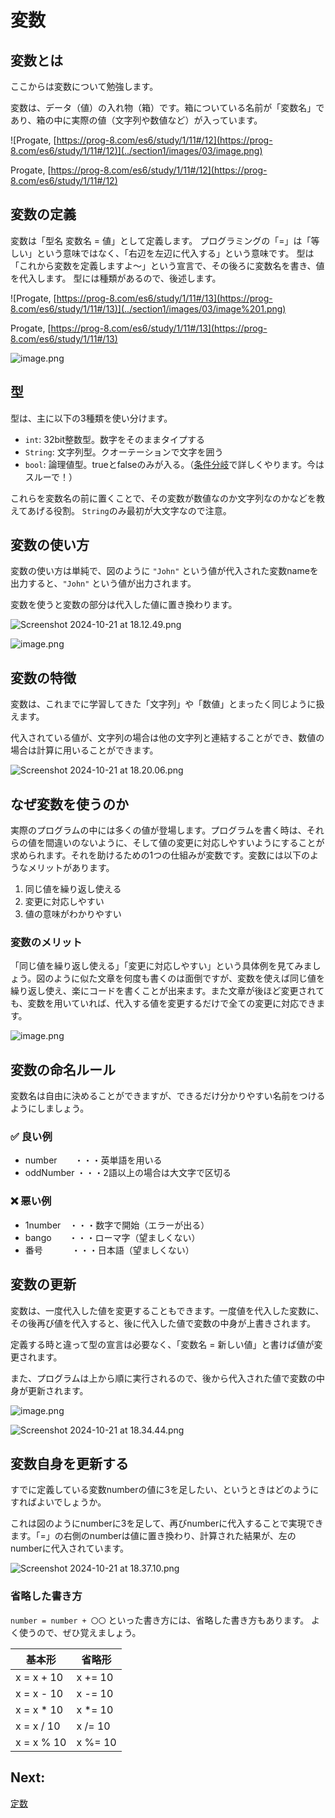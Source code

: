 # 変数

## 変数とは

ここからは変数について勉強します。

変数は、データ（値）の入れ物（箱）です。箱についている名前が「変数名」であり、箱の中に実際の値（文字列や数値など）が入っています。

![Progate, [https://prog-8.com/es6/study/1/11#/12](https://prog-8.com/es6/study/1/11#/12)](../section1/images/03/image.png)

Progate, [https://prog-8.com/es6/study/1/11#/12](https://prog-8.com/es6/study/1/11#/12)

## 変数の定義

変数は「型名 変数名 = 値」として定義します。
プログラミングの「=」は「等しい」という意味ではなく、「右辺を左辺に代入する」という意味です。
型は「これから変数を定義しますよ〜」という宣言で、その後ろに変数名を書き、値を代入します。
型には種類があるので、後述します。

![Progate, [https://prog-8.com/es6/study/1/11#/13](https://prog-8.com/es6/study/1/11#/13)](../section1/images/03/image%201.png)

Progate, [https://prog-8.com/es6/study/1/11#/13](https://prog-8.com/es6/study/1/11#/13)

![image.png](../section1/images/03/image%202.png)

## 型

型は、主に以下の3種類を使い分けます。

- `int`: 32bit整数型。数字をそのままタイプする
- `String`: 文字列型。クオーテーションで文字を囲う
- `bool`: 論理値型。trueとfalseのみが入る。（[条件分岐](./05_if.md)で詳しくやります。今はスルーで！）

これらを変数名の前に置くことで、その変数が数値なのか文字列なのかなどを教えてあげる役割。 `String`のみ最初が大文字なので注意。

## 変数の使い方

変数の使い方は単純で、図のように `"John"` という値が代入された変数nameを出力すると、`"John"` という値が出力されます。

変数を使うと変数の部分は代入した値に置き換わります。

![Screenshot 2024-10-21 at 18.12.49.png](../section1/images/03/Screenshot_2024-10-21_at_18.12.49.png)

![image.png](../section1/images/03/image%203.png)

## 変数の特徴

変数は、これまでに学習してきた「文字列」や「数値」とまったく同じように扱えます。

代入されている値が、文字列の場合は他の文字列と連結することができ、数値の場合は計算に用いることができます。

![Screenshot 2024-10-21 at 18.20.06.png](../section1/images/03/Screenshot_2024-10-21_at_18.20.06.png)

## なぜ変数を使うのか

実際のプログラムの中には多くの値が登場します。プログラムを書く時は、それらの値を間違いのないように、そして値の変更に対応しやすいようにすることが求められます。それを助けるための1つの仕組みが変数です。変数には以下のようなメリットがあります。

1. 同じ値を繰り返し使える
2. 変更に対応しやすい
3. 値の意味がわかりやすい

### 変数のメリット

「同じ値を繰り返し使える」「変更に対応しやすい」という具体例を見てみましょう。図のように似た文章を何度も書くのは面倒ですが、変数を使えば同じ値を繰り返し使え、楽にコードを書くことが出来ます。また文章が後ほど変更されても、変数を用いていれば、代入する値を変更するだけで全ての変更に対応できます。

![image.png](../section1/images/03/image%204.png)

## 変数の命名ルール

変数名は自由に決めることができますが、できるだけ分かりやすい名前をつけるようにしましょう。

<aside>

### ✅ 良い例

- number　　・・・英単語を用いる
- oddNumber   ・・・2語以上の場合は大文字で区切る
</aside>

<aside>

### ❌ 悪い例

- 1number　・・・数字で開始（エラーが出る）
- bango　　・・・ローマ字（望ましくない）
- 番号　　　 ・・・日本語（望ましくない）
</aside>

## 変数の更新

変数は、一度代入した値を変更することもできます。一度値を代入した変数に、その後再び値を代入すると、後に代入した値で変数の中身が上書きされます。

定義する時と違って型の宣言は必要なく、「変数名 = 新しい値」と書けば値が変更されます。

また、プログラムは上から順に実行されるので、後から代入された値で変数の中身が更新されます。

![image.png](../section1/images/03/image%205.png)

![Screenshot 2024-10-21 at 18.34.44.png](../section1/images/03/Screenshot_2024-10-21_at_18.34.44.png)

## 変数自身を更新する

すでに定義している変数numberの値に3を足したい、というときはどのようにすればよいでしょうか。

これは図のようにnumberに3を足して、再びnumberに代入することで実現できます。「=」の右側のnumberは値に置き換わり、計算された結果が、左のnumberに代入されています。

![Screenshot 2024-10-21 at 18.37.10.png](../section1/images/03/Screenshot_2024-10-21_at_18.37.10.png)

### 省略した書き方

`number = number + 〇〇` といった書き方には、省略した書き方もあります。 よく使うので、ぜひ覚えましょう。

| 基本形 | 省略形 |
| --- | --- |
| x = x + 10 | x += 10 |
| x = x - 10 | x -= 10 |
| x = x * 10 | x *= 10 |
| x = x / 10 | x /= 10 |
| x = x % 10 | x %= 10 |

## Next:

[定数](./04_const.md)
